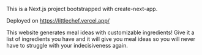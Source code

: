 This is a Next.js project bootstrapped with create-next-app.

Deployed on https://littlechef.vercel.app/

This website generates meal ideas with customizable ingredients! Give it a list of ingredients you have and it will give you meal ideas so you will never have to struggle with your indecisiveness again.
